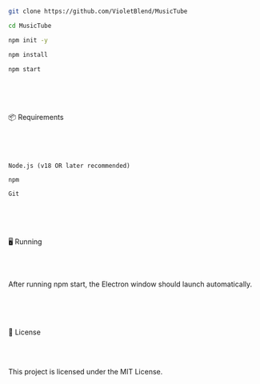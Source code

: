 ```bash

git clone https://github.com/VioletBlend/MusicTube

cd MusicTube

npm init -y

npm install

npm start

```

<br>

<br>

<br>

📦 Requirements

<br>

<br>

```

Node.js (v18 OR later recommended)

npm

Git

```

<br>

<br>

<br>


🖥️ Running 

<br>

<br>

After running npm start, the Electron window should launch automatically.

<br>

<br>

<br>

📄 License

<br>

<br>

This project is licensed under the MIT License.

<br>

<br>


